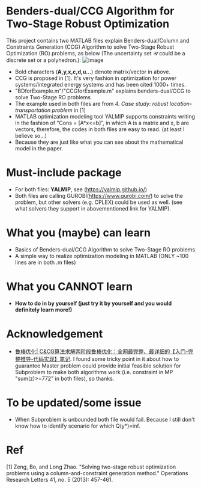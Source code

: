 # Benders-dual/CCG Algorithm for Two-Stage Robust Optimization
 This project contains two MATLAB files explain Benders-dual/Column and Constraints Generation (CCG) Algorithm to solve Two-Stage Robust Optimization (RO) problems, as below (The uncertainty set $\mathcal{U}$ could be a discrete set or a polyhedron.): 
![image](https://user-images.githubusercontent.com/11343667/181718512-b07c68b6-7e4f-4e6f-80cd-9d01cc22c952.png)
 - Bold characters (**A,y,x,c,d,u...**) denote matrix/vector in above.
 - CCG is proposed in [1]. It's very fashion in optimization for power systems/integrated energy systems and has been cited 1000+ times.
 - "BDforExample.m"/"CCGforExample.m" explains benders-dual/CCG to solve Two-Stage RO problems
 - The example used in both files are from *4. Case study: robust location-transportation problem* in [1]
 - MATLAB optimization modeling tool YALMIP supports constraints writing in the fashion of “Cons = [A*x<=b]”, in which A is a matrix and x, b are vectors, therefore, the codes in both files are easy to read. (at least I believe so...)
 - Because they are just like what you can see about the mathematical model in the paper.
# Must-include package
 - For both files: **YALMIP**, see (https://yalmip.github.io/)
 - Both files are calling GUROBI(https://www.gurobi.com/) to solve the problem, but other solvers (e.g. CPLEX) could be used as well. (see what solvers they support in abovementioned link for YALMIP).
# What you (maybe) can learn
 - Basics of Benders-dual/CCG Algorithm to solve Two-Stage RO problems
 - A simple way to realize optimization modeling in MATLAB (ONLY ~100 lines are in both .m files)
# What you CANNOT learn
 - **How to do in by yourself (just try it by yourself and you would definitely learn more!)**
# Acknowledgement
 - [鲁棒优化| C&CG算法求解两阶段鲁棒优化：全网最完整、最详细的【入门-完整推导-代码实现】笔记](https://zhuanlan.zhihu.com/p/534285185). I found some tricky point in it about how to guarantee Master problem could provide initial feasible solution for Subproblem to make both algorithms work (i.e. constraint in MP "sum(z)>=772" in both files), so thanks.
# To be updated/some issue
 - When Subproblem is unbounded both file would fail. Because I still don't know how to identify scenario for which Q(y*)=inf.
# Ref
[1] Zeng, Bo, and Long Zhao. "Solving two-stage robust optimization problems using a column-and-constraint generation method." Operations Research Letters 41, no. 5 (2013): 457-461.
